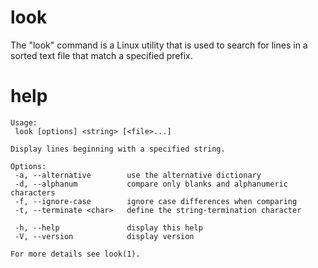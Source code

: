 # look

The "look" command is a Linux utility that is used to search for lines in a sorted text file that match a specified prefix.

# help 
```
Usage:
 look [options] <string> [<file>...]

Display lines beginning with a specified string.

Options:
 -a, --alternative        use the alternative dictionary
 -d, --alphanum           compare only blanks and alphanumeric characters
 -f, --ignore-case        ignore case differences when comparing
 -t, --terminate <char>   define the string-termination character

 -h, --help               display this help
 -V, --version            display version

For more details see look(1).
```
